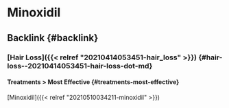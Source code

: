 # Minoxidil


## Backlink {#backlink}


### [Hair Loss]({{< relref "20210414053451-hair_loss" >}}) {#hair-loss--20210414053451-hair-loss-dot-md}


#### Treatments > Most Effective {#treatments-most-effective}

[Minoxidil]({{< relref "20210510034211-minoxidil" >}})
